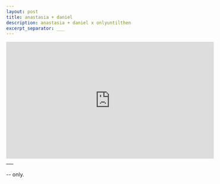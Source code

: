 ```yaml
---
layout: post
title: anastasia + daniel
description: anastasia + daniel x onlyuntilthen
excerpt_separator: ___
---
```

  <div class="video-container">
  <iframe width="560" height="315" src="https://www.youtube.com/embed/vCPQ8vTS-IU?rel=0&amp;showinfo=0" frameborder="0" allowfullscreen></iframe>
  </div>
  ___
  <br/>
  <br/>
  -- only.
